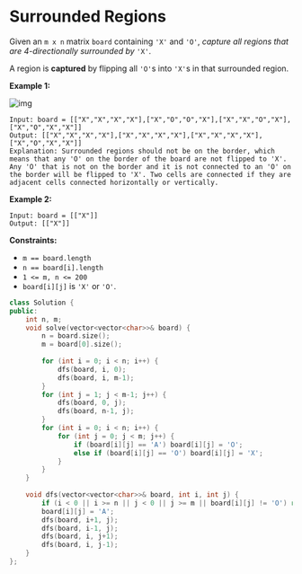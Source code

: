# Surrounded Regions

Given an `m x n` matrix `board` containing `'X'` and `'O'`, *capture all regions that are 4-directionally surrounded by* `'X'`.

A region is **captured** by flipping all `'O'`s into `'X'`s in that surrounded region.

 

**Example 1:**

![img](https://assets.leetcode.com/uploads/2021/02/19/xogrid.jpg)

```
Input: board = [["X","X","X","X"],["X","O","O","X"],["X","X","O","X"],["X","O","X","X"]]
Output: [["X","X","X","X"],["X","X","X","X"],["X","X","X","X"],["X","O","X","X"]]
Explanation: Surrounded regions should not be on the border, which means that any 'O' on the border of the board are not flipped to 'X'. Any 'O' that is not on the border and it is not connected to an 'O' on the border will be flipped to 'X'. Two cells are connected if they are adjacent cells connected horizontally or vertically.
```

**Example 2:**

```
Input: board = [["X"]]
Output: [["X"]]
```

 

**Constraints:**

- `m == board.length`
- `n == board[i].length`
- `1 <= m, n <= 200`
- `board[i][j]` is `'X'` or `'O'`.

```c++
class Solution {
public:
    int n, m;
    void solve(vector<vector<char>>& board) {
        n = board.size();
        m = board[0].size();
        
        for (int i = 0; i < n; i++) {
            dfs(board, i, 0);
            dfs(board, i, m-1);
        }
        for (int j = 1; j < m-1; j++) {
            dfs(board, 0, j);
            dfs(board, n-1, j);
        }
        for (int i = 0; i < n; i++) {
            for (int j = 0; j < m; j++) {
                if (board[i][j] == 'A') board[i][j] = 'O';
                else if (board[i][j] == 'O') board[i][j] = 'X';
            }
        }
    }
    
    void dfs(vector<vector<char>>& board, int i, int j) {
        if (i < 0 || i >= n || j < 0 || j >= m || board[i][j] != 'O') return;
        board[i][j] = 'A';
        dfs(board, i+1, j);
        dfs(board, i-1, j);
        dfs(board, i, j+1);
        dfs(board, i, j-1);
    }
};
```

